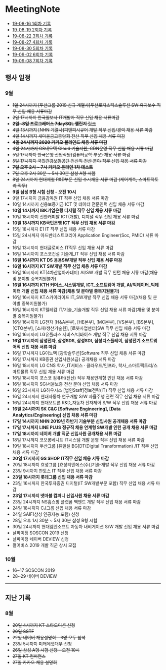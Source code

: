 # MeetingNote

- [19-08-16 1회차 기록](https://github.com/jobhope/MeetingNote/blob/master/meetingNote/20190816_1.md)
- [19-08-19 2회차 기록](https://github.com/jobhope/MeetingNote/blob/master/meetingNote/20190819_2.md)
- [19-08-22 3회차 기록](https://github.com/jobhope/MeetingNote/blob/master/meetingNote/20190822_3.md)
- [19-08-27 4회차 기록](https://github.com/jobhope/MeetingNote/blob/master/meetingNote/20190827_4.md)
- [19-08-30 5회차 기록](https://github.com/jobhope/MeetingNote/blob/master/meetingNote/20190830_5.md)
- [19-09-02 6회차 기록](https://github.com/jobhope/MeetingNote/blob/master/meetingNote/20190902_6.md)
- [19-09-08 7회차 기록](https://github.com/jobhope/MeetingNote/blob/master/meetingNote/20190908_7.md)

## 행사 일정

### 9월
- ~~1일 24시까지 [두산그룹 2019 신규 계열사]두산로지스틱스솔루션 SW 유지보수 직무 신입 채용 서류마감~~
- ~~2일 17시까지 한국일보사 IT개발자 직무 신입 채용 서류마감~~
- ~~**2일~8일 프로그래머스 7daySQL 챌린지** [링크](https://programmers.co.kr/events/7day-sql?utm_source=programmers&utm_medium=learn_7daySQL&utm_campaign=7daySQL)~~
- ~~4일 13시까지 [NHN 계열사]피앤피시큐어 개발 직무 신입/경력 채용 서류 마감~~
- ~~4일 14시까지 새마을금고중앙회 전산 직무 신입 채용 서류 마감~~
- ~~**4일 24시까지 2020 카카오 블라인드 채용 서류 마감**~~
- ~~4일 24시까지 GS네오텍 Cloud 기술지원, CDN운영 직무 신입 채용 서류 마감~~
- ~~5일 17시까지 한국은행 신입직원(컴퓨터공학 부문) 채용 서류 마감~~
- ~~5일 17시까지 국민건강보험공단 전산직 전산 분야 직무 신입 채용 서류 마감~~
- ~~**7일 오후 2시 ~ 7시 카카오 온라인 1차 테스트**~~
- ~~7일 오후 2시 30분 ~ 5시 30분 삼성 A형 시험~~
- ~~8일 24시까지 현대제철 R&D부문 신입 수시채용 서류 마감 (제어계측, 스마트팩토리 직무)~~
- **9일 삼성 B형 시험 신청 - 오전 10시**
- 9일 17시까지 금융감독원 IT 직무 신입 채용 서류 마감
- 10일 14시까지 신용보증기금 	ICT 및 데이터 전문인력 신입 채용 서류 마감
- **10일 14시까지 IBK기업은행 디지털 직무 신입 채용 서류 마감**
- 10일 18시까지 신한캐피탈 ICT(개발), 디지털 직무 신입 채용 서류 마감
- **10일 18시까지 KB국민은행 ICT 직무 신입 채용 서류 마감**
- 15일 18시까지 E1 IT 직무 신입 채용 서류 마감
- 15일 24시까지 아드반테스트코리아 Application Engineer(Soc, PMIC) 서류 마감
- 16일 13시까지 현대글로비스 IT직무 신입 채용 서류 마감
- 16일 14시까지	포스코건설 기술계_IT 직무 신입 채용 서류 마감
- **16일 16시까지 KT DS 응용SW개발 직무 신입 채용 서류 마감**
- **16일 16시까지 KT SW개발 직무 신입 채용 서류 마감**
- 16일 16시까지 KT(4차산업아카데미) AI/SW 개발 직무 인턴 채용 서류 마감(채용 및 분야별 중복지원불가)
- **16일 16시까지 KTH 커머스_시스템개발, ICT_소프트웨어 개발, AI/빅데이터_빅데이터 개발 신입 채용 서류 마감(채용 및 분야별 중복지원불가)**
- 16일 16시까지 KT스카이라이프 IT_SW개발 직무 신입 채용 서류 마감(채용 및 분야별 중복지원불가)
- 16일 16시까지 KT텔레캅 IT/기술_기술개발 직무 신입 채용 서류 마감(채용 및 분야별 중복지원불가)
- 16일 16시까지 LG전자 [H&A본부], [HE본부], [MC본부], 	[VS본부], [BS본부], [CTO본부], [소재/생산기술원], [로봇사업센터]SW 직무 신입 채용 서류 마감
- 16일 16시까지 LG유플러스 서비스/디바이스 개발 직무 신입 채용 서류 마감
- **16일 17시까지 삼성전자, 삼성SDS, 삼성SDI, 삼성디스플레이, 삼성전기 소프트웨어직 신입 채용 서류 마감**
- 16일 17시까지 LG이노텍 [광학솔루션]Software 직무 신입 채용 서류 마감
- 16일 17시까지 KB증권 신입사원(4급) 공개채용 서류 마감
- 16일 18시까지 LG CNS 학사_IT서비스 · 클라우드/인프라, 학사_스마트팩토리/스마트물류 직무 신입 채용 서류 마감
- 16일 18시까지 포스코 컴퓨터(전산) 직무 채용연계형 인턴 채용 서류 마감
- 16일 18시까지 SGI서울보증 전산 분야 신입 채용 서류 마감
- 16일 23시까지 LG하우시스 [법인Staff]정보전략(IT) 직무 신입 채용 서류 마감
- 16일 24시까지 현대자동차 연구개발 S/W 자율주행 관련 직무 신입 채용 서류 마감
- 16일 24시까지 현대오트론 R&D_자동차 전자제어 S/W 직무 신입 채용 서류 마감
- **16일 24시까지 SK C&C [Software Engineering], [Data Analytics/Engineering] 신입 채용 서류 마감**
- **17일 14시까지 NHN 2019년 하반기 기술부분 신입사원 공개채용 서류 마감**
- **17일 17시까지 LINE PLUS 정규직 채용 연계형 SW개발 인턴 공개 채용 서류 마감**
- **17일 18시까지 네이버 개발 직군 신입사원 공개채용 서류 마감**
- 18일 17시까지 코오롱베니트 IT시스템 개발 운영 직무 신입 채용 서류 마감
- 19일 18시까지 두산그룹 [퓨얼셀 BG]DT(Digital Transformation) /IT 직무 신입 채용 서류 마감
- **20일 17시까지 GS SHOP IT직무 신입 채용 서류 마감**
- 20일 18시까지 효성그룹 [효성티앤에스(주)]기술·개발 직무 신입 채용 서류 마감
- 23일 9시까지 판토스 IT 직무 신입 채용 서류 마감
- **23일 18시까지 롯데그룹 신입 채용 서류 마감**
- 23일 16시까지 한국투자증권 디지털(IT SW개발부문 포함) 직무 신입 채용 서류 마감
- **23일 17시까지 넷마블 컴퍼니 신입사원 채용 서류 마감**
- 23일 24시까지 NS홈쇼핑 플랫폼 백엔드 개발 직무 신입 채용 서류 마감
- 24일 18시까지 CJ그룹 신입 채용 서류 마감
- 24일 SAIF(삼성 인공지능 포럼) 신청
- 28일 오후 1시 30분 ~ 5시 30분 삼성 B형 시험
- 30일 24시까지 현대엠엔소프트 자동차 내비게이션 S/W 개발 신입 채용 서류 마감
- 날짜미정 SOSCON 2019 신청
- 날짜미정 네이버 DEVIEW 신청
- 펄어비스 2019 개발 직군 상시 모집

### 10월
- 16~17 SOSCON 2019
- 28~29 네이버 DEVIEW

---
## 지난 기록

### 8월
- ~~20일 4시까지 KT 스타오디션 신청~~
- ~~20일 SSTF~~
- ~~22일 네이버 채용설명회 - 3명 모두 참석~~
- ~~23일 5시까지 미래에셋대우 신청~~
- ~~26일 삼성 A형 시험 신청 - 오전 10시~~
- ~~27일 KT 컨퍼런스~~
- ~~27일 카카오 채용 설명회~~
